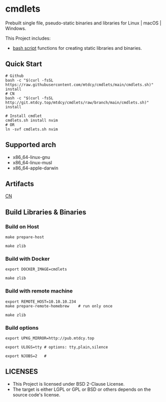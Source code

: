 # cmdlets

Prebuilt single file, pseudo-static binaries and libraries for Linux | macOS | Windows.

This Project includes:

- [bash script](ulib.sh) functions for creating static libraries and binaries.

## Quick Start

```shell
# Github
bash -c "$(curl -fsSL https://raw.githubusercontent.com/mtdcy/cmdlets/main/cmdlets.sh)" install
# CN
bash -c "$(curl -fsSL http://git.mtdcy.top/mtdcy/cmdlets/raw/branch/main/cmdlets.sh)" install

# Install cmdlet
cmdlets.sh install nvim
# OR
ln -svf cmdlets.sh nvim
```

## Supported arch

- x86_64-linux-gnu
- x86_64-linux-musl
- x86_64-apple-darwin

## Artifacts

[CN](https://pub.mtdcy.top/cmdlets/latest)

## Build Libraries & Binaries

### Build on Host

```shell
make prepare-host

make zlib
```

### Build with Docker

```shell
export DOCKER_IMAGE=cmdlets

make zlib
```

### Build with remote machine

```shell
export REMOTE_HOST=10.10.10.234
make prepare-remote-homebrew    # run only once

make zlib
```

### Build options

```shell
export UPKG_MIRROR=http://pub.mtdcy.top

export ULOGS=tty # options: tty,plain,silence

export NJOBS=2   #
```

## LICENSES

* This Project is licensed under BSD 2-Clause License.
* The target is either LGPL or GPL or BSD or others depends on the source code's license.
